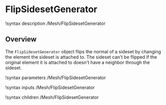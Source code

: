 # FlipSidesetGenerator

!syntax description /Mesh/FlipSidesetGenerator

## Overview

The `FlipSidesetGenerator` object flips the normal of a sideset by changing the element the sideset is attached to. 
The sideset can't be flipped if the original element it is attached to doesn't have a neighbor through the sideset. 

!syntax parameters /Mesh/FlipSidesetGenerator

!syntax inputs /Mesh/FlipSidesetGenerator

!syntax children /Mesh/FlipSidesetGenerator